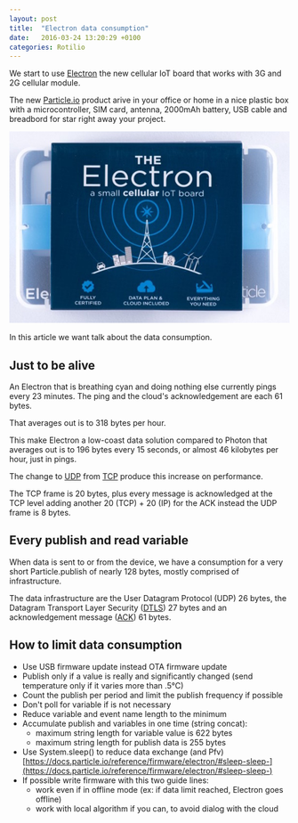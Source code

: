 ```yaml
---
layout: post
title:  "Electron data consumption"
date:   2016-03-24 13:20:29 +0100
categories: Rotilio
---
```


We start to use [Electron](https://www.particle.io/cellular) the new cellular IoT board that works with 3G and 2G cellular module.

The new [Particle.io](https://www.particle.io) product arive in your office or home in a nice plastic box with a microcontroller, SIM card, antenna, 2000mAh battery, USB cable and breadbord for star right away your project.

![Electron](../img/post/electronpack.jpeg)

In this article we want talk about the data consumption.

## Just to be alive

An Electron that is breathing cyan and doing nothing else currently pings every 23 minutes. The ping and the cloud's acknowledgement are each 61 bytes. 

That averages out is to 318 bytes per hour.

This make Electron a low-coast data solution compared to Photon that averages out is to 196 bytes every 15 seconds, or almost 46 kilobytes per hour, just in pings.

The change  to [UDP](https://en.wikipedia.org/wiki/User_Datagram_Protocol) from [TCP](https://en.wikipedia.org/wiki/Transmission_Control_Protocol) produce this increase on performance.

The TCP frame is 20 bytes, plus every message is acknowledged at the TCP level adding another 20 (TCP) + 20 (IP) for the ACK instead the UDP frame is 8 bytes. 


## Every publish and read variable 

When data is sent to or from the device, we have a consumption for a very short Particle.publish of nearly 128 bytes, mostly comprised of infrastructure.

The data infrastructure are the User Datagram Protocol (UDP) 26 bytes, the Datagram Transport Layer Security ([DTLS](https://en.wikipedia.org/wiki/Datagram_Transport_Layer_Security)) 27 bytes and an acknowledgement message ([ACK](https://en.wikipedia.org/wiki/Acknowledgement_(data_networks))) 61 bytes.

## How to limit data consumption


- Use USB firmware update instead OTA firmware update
- Publish only if a value is really and significantly changed (send temperature only if it varies more than .5°C)
- Count the publish per period and limit the publish frequency if possible 
- Don't poll for variable if is not necessary 
- Reduce variable and event name length to the minimum
- Accumulate publish and variables in one time (string concat):
	- maximum string length for variable value is 622 bytes	
	- maximum string length for publish data is 255 bytes	
- Use System.sleep() to reduce data exchange (and Pfv) [https://docs.particle.io/reference/firmware/electron/#sleep-sleep-](https://docs.particle.io/reference/firmware/electron/#sleep-sleep-)
- If possible write firmware with this two guide lines:
	- 	work even if in offline mode (ex: if data limit reached, Electron goes offline)
	- work with local algorithm if you can, to avoid dialog with the cloud

